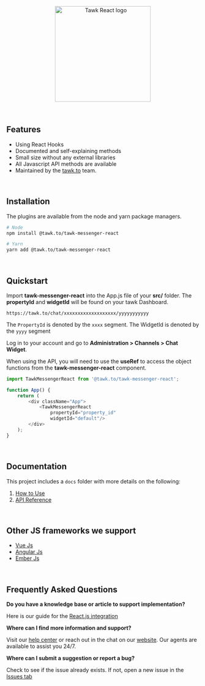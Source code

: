 <p align="center">
    <img width="250"
        src="./images/tawk-react-logo.png"
        alt="Tawk React logo">
</p>

<br/>

## Features
* Using React Hooks
* Documented and self-explaining methods
* Small size without any external libraries
* All Javascript API methods are available
* Maintained by the [tawk.to](https://www.tawk.to/) team.

<br/>

## Installation
The plugins are available from the node and yarn package managers.
```bash
# Node
npm install @tawk.to/tawk-messenger-react

# Yarn
yarn add @tawk.to/tawk-messenger-react
```

<br/>

## Quickstart
Import **tawk-messenger-react** into the App.js file of your **src/** folder. The **propertyId** and **widgetId** will
be found on your tawk Dashboard.


```text
https://tawk.to/chat/xxxxxxxxxxxxxxxxxxx/yyyyyyyyyyy
```

The `PropertyId` is denoted by the `xxxx` segment.  The WidgetId is denoted by the `yyyy` segment


Log in to your account and go to **Administration > Channels > Chat Widget**.

When using the API, you will need to use the **useRef** to access the object functions from the **tawk-messenger-react** component.

```js
import TawkMessengerReact from '@tawk.to/tawk-messenger-react';

function App() {
    return (
        <div className="App">
            <TawkMessengerReact
                propertyId="property_id"
                widgetId="default"/>
        </div>
    );
}
```

<br/>

## Documentation
This project includes a `docs` folder with more details on the following:
1.  [How to Use](docs/how-to-use.md)
1.  [API Reference](docs/api-reference.md)

<br/>

## Other JS frameworks we support
- [Vue Js](https://github.com/tawk/tawk-messenger-vue)
- [Angular Js](https://github.com/tawk/tawk-messenger-angular)
- [Ember Js](https://github.com/tawk/tawk-messenger-ember)

<br/>

## Frequently Asked Questions

**Do you have a knowledge base or article to support implementation?**

Here is our guide for the [React.js integration](https://help.tawk.to/article/react-js )

**Where can I find more information and support?**

Visit our [help center](https://help.tawk.to) or reach out in the chat on our [website](https://tawk.to). Our agents are available to assist you 24/7.

**Where can I submit a suggestion or report a bug?**

Check to see if the issue already exists. If not, open a new issue in the [Issues tab](https://github.com/tawk/tawk-messenger-vue/issues)